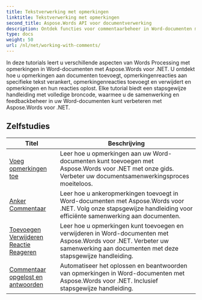 ```yaml
---
title: Tekstverwerking met opmerkingen
linktitle: Tekstverwerking met opmerkingen
second_title: Aspose.Words API voor documentverwerking
description: Ontdek functies voor commentaarbeheer in Word-documenten met Aspose.Words voor .NET. Leer hoe u opmerkingen kunt toevoegen, verwijderen, zoeken en formatteren met behulp van stapsgewijze tutorials.
type: docs
weight: 50
url: /nl/net/working-with-comments/
---
```


In deze tutorials leert u verschillende aspecten van Words Processing met opmerkingen in Word-documenten met Aspose.Words voor .NET. U ontdekt hoe u opmerkingen aan documenten toevoegt, opmerkingenreacties aan specifieke tekst verankert, opmerkingenreacties toevoegt en verwijdert en opmerkingen en hun reacties oplost. Elke tutorial biedt een stapsgewijze handleiding met volledige broncode, waarmee u de samenwerking en feedbackbeheer in uw Word-documenten kunt verbeteren met Aspose.Words voor .NET.

 ## Zelfstudies
| Titel | Beschrijving |
| --- | --- |
| [Voeg opmerkingen toe](./add-comments/) | Leer hoe u opmerkingen aan uw Word-documenten kunt toevoegen met Aspose.Words voor .NET met onze gids. Verbeter uw documentsamenwerkingsproces moeiteloos. |
| [Anker Commentaar](./anchor-comment/) | Leer hoe u ankeropmerkingen toevoegt in Word-documenten met Aspose.Words voor .NET. Volg onze stapsgewijze handleiding voor efficiënte samenwerking aan documenten. |
| [Toevoegen Verwijderen Reactie Reageren](./add-remove-comment-reply/) | Leer hoe u opmerkingen kunt toevoegen en verwijderen in Word-documenten met Aspose.Words voor .NET. Verbeter uw samenwerking aan documenten met deze stapsgewijze handleiding. |
| [Commentaar opgelost en antwoorden](./comment-resolved-and-replies/) | Automatiseer het oplossen en beantwoorden van opmerkingen in Word-documenten met Aspose.Words voor .NET. Inclusief stapsgewijze handleiding. |
